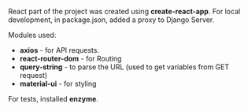 React part of the project was created using **create-react-app**.
For local development, in package.json, added a proxy to Django Server.

Modules used:

 - **axios** - for API requests.
 - **react-router-dom** - for Routing
 - **query-string** - to parse the URL (used to get variables from GET request)
 - **material-ui** - for styling

For tests, installed **enzyme**.